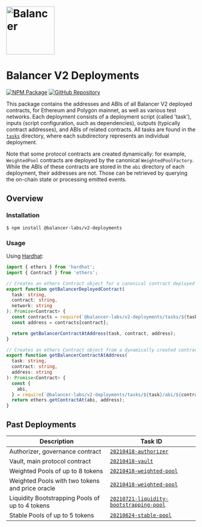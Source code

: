 # <img src="../../logo.svg" alt="Balancer" height="128px">

# Balancer V2 Deployments

[![NPM Package](https://img.shields.io/npm/v/@balancer-labs/v2-deployments.svg)](https://www.npmjs.org/package/@balancer-labs/v2-deployments)
[![GitHub Repository](https://img.shields.io/badge/github-master-lightgrey?logo=github)](https://github.com/balancer-labs/balancer-v2-monorepo/tree/master/pkg/deployments)

This package contains the addresses and ABIs of all Balancer V2 deployed contracts, for Ethereum and Polygon mainnet, as well as various test networks. Each deployment consists of a deployment script (called 'task'), inputs (script configuration, such as dependencies), outputs (typically contract addresses), and ABIs of related contracts. All tasks are found in the [`tasks`](./tasks) directory, where each subdirectory represents an individual deployment.

Note that some protocol contracts are created dynamically: for example, `WeightedPool` contracts are deployed by the canonical `WeightedPoolFactory`. While the ABIs of these contracts are stored in the `abi` directory of each deployment, their addresses are not. Those can be retrieved by querying the on-chain state or processing emitted events.

## Overview

### Installation

```console
$ npm install @balancer-labs/v2-deployments
```

### Usage

Using [Hardhat](https://hardhat.org/):

```typescript
import { ethers } from 'hardhat';
import { Contract } from 'ethers';

// Creates an ethers Contract object for a canonical contract deployed on a specific network
export function getBalancerDeployedContract(
  task: string,
  contract: string,
  network: string
): Promise<Contract> {
  const contracts = require(`@balancer-labs/v2-deployments/tasks/${task}/output/${network}.json`);
  const address = contracts[contract];

  return getBalancerContractAtAddress(task, contract, address);
}

// Creates an ethers Contract object from a dynamically created contract at a known address
export function getBalancerContractAtAddress(
  task: string,
  contract: string,
  address: string
): Promise<Contract> {
  const {
    abi,
  } = require(`@balancer-labs/v2-deployments/tasks/${task}/abi/${contract}.json`);
  return ethers.getContractAt(abi, address);
}
```

## Past Deployments

| Description                                     | Task ID                                                                                  |
| ----------------------------------------------- | ---------------------------------------------------------------------------------------- |
| Authorizer, governance contract                 | [`20210418-authorizer`](./tasks/20210418-authorizer)                                     |
| Vault, main protocol contract                   | [`20210418-vault`](./tasks/20210418-vault)                                               |
| Weighted Pools of up to 8 tokens                | [`20210418-weighted-pool`](./tasks/20210418-weighted-pool)                               |
| Weighted Pools with two tokens and price oracle | [`20210418-weighted-pool`](./tasks/20210418-weighted-pool)                               |
| Liquidity Bootstrapping Pools of up to 4 tokens | [`20210721-liquidity-bootstrapping-pool`](./tasks/20210721-liquidity-bootstrapping-pool) |
| Stable Pools of up to 5 tokens                  | [`20210624-stable-pool`](./tasks/20210624-stable-pool)                                   |
